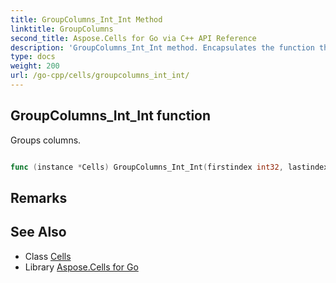 ```yaml
---
title: GroupColumns_Int_Int Method 
linktitle: GroupColumns
second_title: Aspose.Cells for Go via C++ API Reference
description: 'GroupColumns_Int_Int method. Encapsulates the function that represents groupcolumns in Go.'
type: docs
weight: 200
url: /go-cpp/cells/groupcolumns_int_int/
---
```


## GroupColumns_Int_Int function

Groups columns.

```go

func (instance *Cells) GroupColumns_Int_Int(firstindex int32, lastindex int32)  error

```

## Remarks


## See Also

* Class [Cells](../)
* Library [Aspose.Cells for Go](../../)
